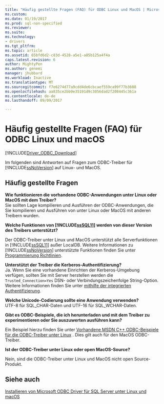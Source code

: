 ```yaml
---
title: "Häufig gestellte Fragen (FAQ) für ODBC Linux und MacOS | Microsoft Docs"
ms.custom: 
ms.date: 01/19/2017
ms.prod: sql-non-specified
ms.reviewer: 
ms.suite: 
ms.technology:
- drivers
ms.tgt_pltfrm: 
ms.topic: article
ms.assetid: 65bfd6d2-c83d-4528-a5e1-a85b125a4f4a
caps.latest.revision: 6
author: MightyPen
ms.author: genemi
manager: jhubbard
ms.workload: Inactive
ms.translationtype: MT
ms.sourcegitcommit: f7e6274d77a9cdd4de6cbcaef559ca99f77b3608
ms.openlocfilehash: aa835ce2bb9e35191d9c3056dad2f208445c361a
ms.contentlocale: de-de
ms.lasthandoff: 09/09/2017

---
```

# <a name="frequently-asked-questions-faq-for-odbc-linux-and-macos"></a>Häufig gestellte Fragen (FAQ) für ODBC Linux und macOS
[!INCLUDE[Driver_ODBC_Download](../../../includes/driver_odbc_download.md)]

Im folgenden sind Antworten auf Fragen zum ODBC-Treiber für [!INCLUDE[ssNoVersion](../../../includes/ssnoversion_md.md)] auf Linux- und MacOS.
  
## <a name="frequently-asked-questions"></a>Häufig gestellte Fragen

**Wie funktionieren die vorhandene ODBC-Anwendungen unter Linux oder MacOS mit dem Treiber?**  
Sie sollten Lage kompilieren und Ausführen der ODBC-Anwendungen, die Sie kompilieren und Ausführen von unter Linux oder MacOS mit anderen Treibern wurden. 
  
**Welche Funktionen von [!INCLUDE[ssSQL11](../../../includes/sssql11_md.md)] werden von dieser Version des Treibers unterstützt?**

Der ODBC-Treiber unter Linux und MacOS unterstützt alle Serverfunktionen in [!INCLUDE[ssSQL11](../../../includes/sssql11_md.md)] außer LocalDB. Weitere Informationen zu [!INCLUDE[ssNoVersion](../../../includes/ssnoversion_md.md)] unterstützte Funktionen finden Sie unter [Programmierung Richtlinien](../../../connect/odbc/linux-mac/programming-guidelines.md).  
  
**Unterstützt der Treiber die Kerberos-Authentifizierung?**  
Ja. Wenn Sie eine vorhandene Einrichten der Kerberos-Umgebung verfügen, sollten Sie mit Server herstellen werden die `Trusted_Connection=Yes` DSN- oder Verbindungszeichenfolge String-Option. Weitere Informationen finden Sie unter [mithilfe der integrierten Authentifizierung](../../../connect/odbc/linux-mac/using-integrated-authentication.md).  
  
**Welche Unicode-Codierung sollte eine Anwendung verwenden?**  
UTF-8 für SQL_CHAR-Daten und UTF-16 für SQL_WCHAR-Daten.  

**Gibt es ODBC-Beispiele, die ich herunterladen und mit dem Treiber zu experimentieren oder Sie auszuwerten ausführen kann?**

Ein Beispiel hierzu finden Sie unter [Vorhandene MSDN C++ ODBC-Beispiele für die ODBC-Treiber unter Linux](http://blogs.msdn.com/b/sqlblog/archive/2012/01/26/use-existing-msdn-c-odbc-samples-for-microsoft-linux-odbc-driver.aspx) . Dies gilt auch für den MacOS ODBC-Treiber. 

**Ist der ODBC-Treiber unter Linux oder open MacOS-Source?**

Nein, sind die ODBC-Treiber unter Linux und MacOS nicht open Source-Produkt.  

## <a name="see-also"></a>Siehe auch
[Installieren von Microsoft ODBC Driver für SQL Server unter Linux und macOS](../../../connect/odbc/linux-mac/installing-the-microsoft-odbc-driver-for-sql-server.md)

